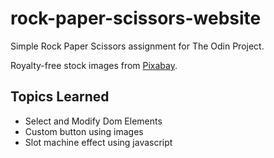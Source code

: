 # rock-paper-scissors-website

Simple Rock Paper Scissors assignment for The Odin Project.

Royalty-free stock images from [Pixabay](https://pixabay.com).

## Topics Learned

- Select and Modify Dom Elements
- Custom button using images
- Slot machine effect using javascript
